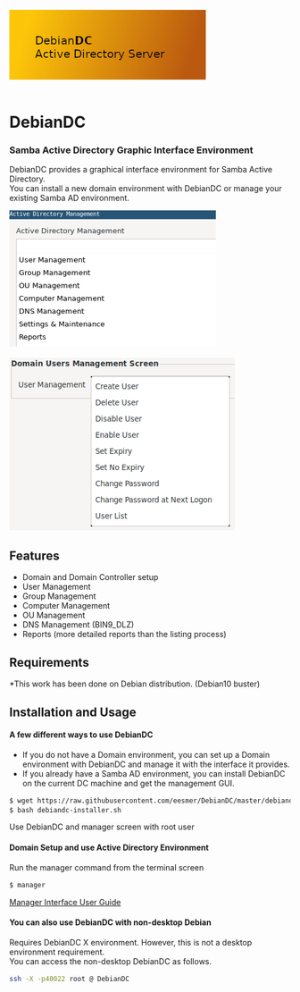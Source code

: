 ![alt text](screenshots/DebianDC-Logo.png "DebianDC")
<br>
<br>
# DebianDC
### Samba Active Directory Graphic Interface Environment<br>
DebianDC provides a graphical interface environment for Samba Active Directory.<br>
You can install a new domain environment with DebianDC or manage your existing Samba AD environment.<br>

![alt text](screenshots/9-manager_main_menu.png "DebianDC Main Menu")
<br>
<br>
![alt text](screenshots/Screenshot-2.png "DebianDC User Management Menu")

## Features
- Domain and Domain Controller setup
- User Management
- Group Management
- Computer Management
- OU Management
- DNS Management (BIN9_DLZ)
- Reports (more detailed reports than the listing process)

## Requirements
*This work has been done on Debian distribution. (Debian10 buster)<br>

## Installation and Usage
#### A few different ways to use DebianDC
- If you do not have a Domain environment, you can set up a Domain environment with DebianDC and manage it with the interface it provides.
- If you already have a Samba AD environment, you can install DebianDC on the current DC machine and get the management GUI.
```sh
$ wget https://raw.githubusercontent.com/eesmer/DebianDC/master/debiandc-installer.sh
$ bash debiandc-installer.sh
```
Use DebianDC and manager screen with root user
#### Domain Setup and use Active Directory Environment
Run the manager command from the terminal screen
```sh
$ manager
```
[Manager Interface User Guide](https://github.com/eesmer/DebianDC/blob/master/manager-UserGuide.md)

#### You can also use DebianDC with non-desktop Debian
Requires DebianDC X environment. However, this is not a desktop environment requirement.<br>
You can access the non-desktop DebianDC as follows.
```sh
ssh -X -p40022 root @ DebianDC
```

